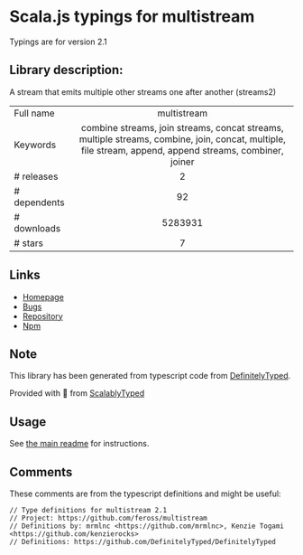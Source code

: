 
# Scala.js typings for multistream

Typings are for version 2.1

## Library description:
A stream that emits multiple other streams one after another (streams2)

|                    |                 |
| ------------------ | :-------------: |
| Full name          | multistream |
| Keywords           | combine streams, join streams, concat streams, multiple streams, combine, join, concat, multiple, file stream, append, append streams, combiner, joiner |
| # releases         | 2 |
| # dependents       | 92 |
| # downloads        | 5283931 |
| # stars            | 7 |

## Links
- [Homepage](https://github.com/feross/multistream)
- [Bugs](https://github.com/feross/multistream/issues)
- [Repository](https://github.com/feross/multistream)
- [Npm](https://www.npmjs.com/package/multistream)
    


## Note
This library has been generated from typescript code from [DefinitelyTyped](https://definitelytyped.org).

Provided with :purple_heart: from [ScalablyTyped](https://github.com/oyvindberg/ScalablyTyped)

## Usage
See [the main readme](../../readme.md) for instructions.

## Comments

These comments are from the typescript definitions and might be useful:
```
// Type definitions for multistream 2.1
// Project: https://github.com/feross/multistream
// Definitions by: mrmlnc <https://github.com/mrmlnc>, Kenzie Togami <https://github.com/kenzierocks>
// Definitions: https://github.com/DefinitelyTyped/DefinitelyTyped

```

